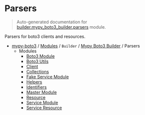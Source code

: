 # Parsers

> Auto-generated documentation for [builder.mypy_boto3_builder.parsers](https://github.com/vemel/mypy_boto3/blob/master/builder/mypy_boto3_builder/parsers/__init__.py) module.

Parsers for boto3 clients and resources.

- [mypy-boto3](../../../README.md#mypy_boto3) / [Modules](../../../MODULES.md#mypy-boto3-modules) / `Builder` / [Mypy Boto3 Builder](../index.md#mypy-boto3-builder) / Parsers
    - Modules
        - [Boto3 Module](boto3_module.md#boto3-module)
        - [Boto3 Utils](boto3_utils.md#boto3-utils)
        - [Client](client.md#client)
        - [Collections](collections.md#collections)
        - [Fake Service Module](fake_service_module.md#fake-service-module)
        - [Helpers](helpers.md#helpers)
        - [Identifiers](identifiers.md#identifiers)
        - [Master Module](master_module.md#master-module)
        - [Resource](resource.md#resource)
        - [Service Module](service_module.md#service-module)
        - [Service Resource](service_resource.md#service-resource)
